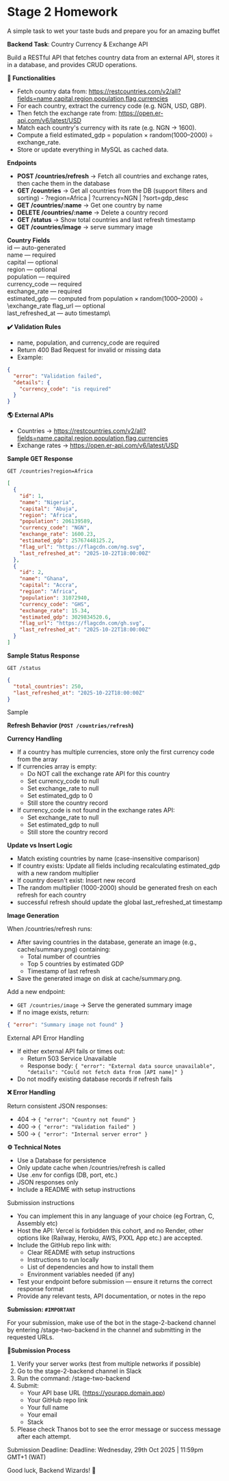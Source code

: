 # Stage 2 Homework

A simple task to wet your taste buds and prepare you for an amazing buffet

**Backend Task**: Country Currency & Exchange API

Build a RESTful API that fetches country data from an external API, stores it in a database, and provides CRUD operations.

**🧩 Functionalities**

- Fetch country data from: https://restcountries.com/v2/all?fields=name,capital,region,population,flag,currencies
- For each country, extract the currency code (e.g. NGN, USD, GBP).
- Then fetch the exchange rate from: https://open.er-api.com/v6/latest/USD
- Match each country's currency with its rate (e.g. NGN → 1600).
- Compute a field estimated_gdp = population × random(1000–2000) ÷ exchange_rate.
- Store or update everything in MySQL as cached data.

**Endpoints**
- **POST /countries/refresh** → Fetch all countries and exchange rates, then cache them in the database
- **GET /countries** → Get all countries from the DB (support filters and sorting) - ?region=Africa | ?currency=NGN | ?sort=gdp_desc
- **GET /countries/:name** → Get one country by name
- **DELETE /countries/:name** → Delete a country record
- **GET /status** → Show total countries and last refresh timestamp
- **GET /countries/image** → serve summary image

**Country Fields**\
 id — auto-generated \
 name — required\
 capital — optional\
 region — optional\
 population — required\
 currency_code — required\
 exchange_rate — required\
 estimated_gdp — computed from population × random(1000–2000) ÷ \exchange_rate
 flag_url — optional\
 last_refreshed_at — auto timestamp\


**✔️ Validation Rules**

- name, population, and currency_code are required
- Return 400 Bad Request for invalid or missing data
- Example:
```json
{
  "error": "Validation failed",
  "details": {
    "currency_code": "is required"
  }
}
```

**🌎 External APIs**

- Countries → https://restcountries.com/v2/all?fields=name,capital,region,population,flag,currencies
- Exchange rates → https://open.er-api.com/v6/latest/USD

**Sample GET Response**

```GET /countries?region=Africa```
```json
[
  {
    "id": 1,
    "name": "Nigeria",
    "capital": "Abuja",
    "region": "Africa",
    "population": 206139589,
    "currency_code": "NGN",
    "exchange_rate": 1600.23,
    "estimated_gdp": 25767448125.2,
    "flag_url": "https://flagcdn.com/ng.svg",
    "last_refreshed_at": "2025-10-22T18:00:00Z"
  },
  {
    "id": 2,
    "name": "Ghana",
    "capital": "Accra",
    "region": "Africa",
    "population": 31072940,
    "currency_code": "GHS",
    "exchange_rate": 15.34,
    "estimated_gdp": 3029834520.6,
    "flag_url": "https://flagcdn.com/gh.svg",
    "last_refreshed_at": "2025-10-22T18:00:00Z"
  }
]
```
**Sample Status Response**

```GET /status```
```json
{
  "total_countries": 250,
  "last_refreshed_at": "2025-10-22T18:00:00Z"
}
```

Sample

**Refresh Behavior (```POST /countries/refresh```)**

**Currency Handling**
- If a country has multiple currencies, store only the first currency code from the array
- If currencies array is empty:
    - Do NOT call the exchange rate API for this country
    - Set currency_code to null
    - Set exchange_rate to null
    - Set estimated_gdp to 0
    - Still store the country record
- If currency_code is not found in the exchange rates API:
    - Set exchange_rate to null
    - Set estimated_gdp to null
    - Still store the country record

**Update vs Insert Logic**

- Match existing countries by name (case-insensitive comparison)
- If country exists: Update all fields including recalculating estimated_gdp with a new random multiplier
- If country doesn't exist: Insert new record
- The random multiplier (1000-2000) should be generated fresh on each refresh for each country
- successful refresh should update the global last_refreshed_at timestamp

**Image Generation**

When /countries/refresh runs:

- After saving countries in the database, generate an image (e.g., cache/summary.png) containing:
    - Total number of countries
    - Top 5 countries by estimated GDP
    - Timestamp of last refresh
- Save the generated image on disk at cache/summary.png.

Add a new endpoint:
- ```GET /countries/image``` → Serve the generated summary image
- If no image exists, return:
```json
{ "error": "Summary image not found" }
```
External API Error Handling

- If either external API fails or times out:
    - Return 503 Service Unavailable
    - Response body: ```{ "error": "External data source unavailable", "details": "Could not fetch data from [API name]" }```
- Do not modify existing database records if refresh fails

**❌ Error Handling**

 Return consistent JSON responses:

- 404 → ``{ "error": "Country not found" }``
- 400 → ``{ "error": "Validation failed" }``
- 500 → ``{ "error": "Internal server error" }``

**⚙️ Technical Notes**
- Use a Database for persistence
- Only update cache when /countries/refresh is called
- Use .env for configs (DB, port, etc.)
- JSON responses only
- Include a README with setup instructions

Submission instructions

- You can implement this in any language of your choice (eg Fortran, C, Assembly etc)
- Host the API: Vercel is forbidden this cohort, and no Render, other options like (Railway, Heroku, AWS, PXXL App etc.) are accepted.
- Include the GitHub repo link with:
    - Clear README with setup instructions
    - Instructions to run locally
    - List of dependencies and how to install them
    - Environment variables needed (if any)
- Test your endpoint before submission — ensure it returns the correct response format
- Provide any relevant tests, API documentation, or notes in the repo

**Submission: ``#IMPORTANT``**

For your submission, make use of the bot in the stage-2-backend channel by entering /stage-two-backend in the channel and submitting in the requested URLs.

**📌Submission Process**
1. Verify your server works (test from multiple networks if possible)
2. Go to the stage-2-backend channel in Slack
3. Run the command:  /stage-two-backend
4. Submit:
    - Your API base URL (https://yourapp.domain.app)
    - Your GitHub repo link
    - Your full name
    - Your email
    - Stack
 5.  Please check Thanos bot to see the error message or success message after each attempt.

Submission Deadline: Deadline: Wednesday, 29th Oct 2025 | 11:59pm GMT+1 (WAT)

Good luck, Backend Wizards! 🚀